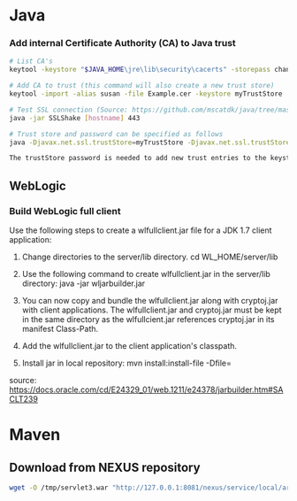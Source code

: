 # Java

### Add internal Certificate Authority (CA) to Java trust
````bash
# List CA's
keytool -keystore "$JAVA_HOME\jre\lib\security\cacerts" -storepass changeit -list

# Add CA to trust (this command will also create a new trust store)
keytool -import -alias susan -file Example.cer -keystore myTrustStore

# Test SSL connection (Source: https://github.com/mscatdk/java/tree/master/SSLShake)
java -jar SSLShake [hostname] 443

# Trust store and password can be specified as follows
java -Djavax.net.ssl.trustStore=myTrustStore -Djavax.net.ssl.trustStorePassword=demodemo -jar SSLShake [hostname] 443

The trustStore password is needed to add new trust entries to the keystore and validate the integrity of the keystore. The trustStore password should be protected.
````
## WebLogic

### Build WebLogic full client

Use the following steps to create a wlfullclient.jar file for a JDK 1.7 client application:

1. Change directories to the server/lib directory.
cd WL_HOME/server/lib

2. Use the following command to create wlfullclient.jar in the server/lib directory:
java -jar wljarbuilder.jar

3. You can now copy and bundle the wlfullclient.jar along with cryptoj.jar with client applications. The wlfullclient.jar and cryptoj.jar must be kept in the same directory as the wlfullcient.jar references cryptoj.jar in its manifest Class-Path.

4. Add the wlfullclient.jar to the client application's classpath.

5. Install jar in local repository:
mvn install:install-file -Dfile=<path-to-file>

source: https://docs.oracle.com/cd/E24329_01/web.1211/e24378/jarbuilder.htm#SACLT239

# Maven

## Download from NEXUS repository
````bash
wget -O /tmp/servlet3.war "http://127.0.0.1:8081/nexus/service/local/artifact/maven/redirect?r=snapshots&g=com.msc.web&a=servlet3&v=0.0.1-SNAPSHOT&p=war"
````
